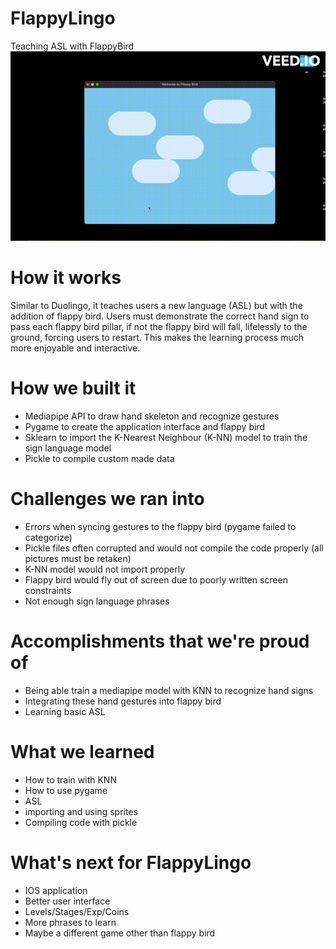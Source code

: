 # FlappyLingo
Teaching ASL with FlappyBird
![](https://github.com/Jix0u/FlappyLingo/blob/main/FLAPPYLINGOGIF2.gif)

# How it works
Similar to Duolingo, it teaches users a new language (ASL) but with the addition of flappy bird. Users must demonstrate the correct hand sign to pass each flappy bird pillar, if not the flappy bird will fall, lifelessly to the ground, forcing users to restart. This makes the learning process much more enjoyable and interactive.

# How we built it
- Mediapipe API to draw hand skeleton and recognize gestures
- Pygame to create the application interface and flappy bird
- Sklearn to import the K-Nearest Neighbour (K-NN) model to train the sign language model
- Pickle to compile custom made data

# Challenges we ran into
- Errors when syncing gestures to the flappy bird (pygame failed to categorize)
- Pickle files often corrupted and would not compile the code properly (all pictures must be retaken)
- K-NN model would not import properly
- Flappy bird would fly out of screen due to poorly written screen constraints
- Not enough sign language phrases

# Accomplishments that we're proud of
- Being able train a mediapipe model with KNN to recognize hand signs
- Integrating these hand gestures into flappy bird
- Learning basic ASL

# What we learned
- How to train with KNN
- How to use pygame
- ASL
- importing and using sprites
- Compiling code with pickle

# What's next for FlappyLingo
- IOS application
- Better user interface
- Levels/Stages/Exp/Coins
- More phrases to learn
- Maybe a different game other than flappy bird
